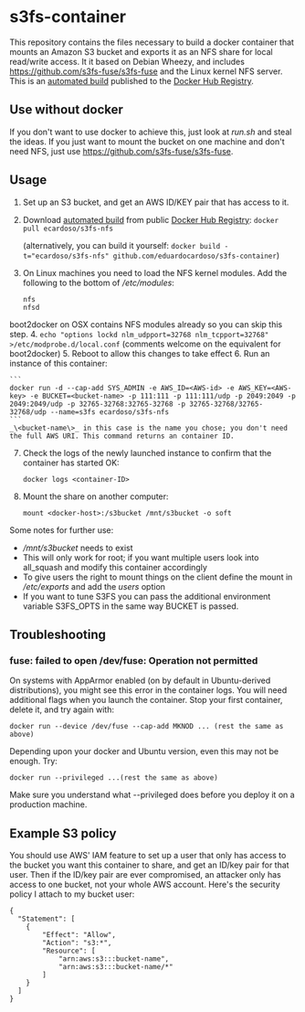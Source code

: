 # s3fs-container
This repository contains the files necessary to build a docker container that mounts an Amazon S3 bucket and exports it as an NFS share for local read/write access. It it based on Debian Wheezy, and includes https://github.com/s3fs-fuse/s3fs-fuse and the Linux kernel NFS server. This is an [automated build](https://hub.docker.com/r/ecardoso/s3fs-nfs/) published to the [Docker Hub Registry](https://hub.docker.com/).

## Use without docker
If you don't want to use docker to achieve this, just look at _run.sh_ and steal the ideas. If you just want to mount the bucket on one machine and don't need NFS, just use https://github.com/s3fs-fuse/s3fs-fuse.

## Usage
1. Set up an S3 bucket, and get an AWS ID/KEY pair that has access to it.
2. Download [automated build](https://registry.hub.docker.com/u/ecardoso/s3fs-nfs/) from public [Docker Hub Registry](https://registry.hub.docker.com/): `docker pull ecardoso/s3fs-nfs`

   (alternatively, you can build it yourself: `docker build -t="ecardoso/s3fs-nfs" github.com/eduardocardoso/s3fs-container`)
3. On Linux machines you need to load the NFS kernel modules. Add the following to the bottom of _/etc/modules_:

    ```
    nfs
    nfsd
    ```
boot2docker on OSX contains NFS modules already so you can skip this step.
4. `echo "options lockd nlm_udpport=32768 nlm_tcpport=32768" >/etc/modprobe.d/local.conf` (comments welcome on the equivalent for boot2docker)
5. Reboot to allow this changes to take effect 
6. Run an instance of this container:

    ```
    docker run -d --cap-add SYS_ADMIN -e AWS_ID=<AWS-id> -e AWS_KEY=<AWS-key> -e BUCKET=<bucket-name> -p 111:111 -p 111:111/udp -p 2049:2049 -p 2049:2049/udp -p 32765-32768:32765-32768 -p 32765-32768/32765-32768/udp --name=s3fs ecardoso/s3fs-nfs
    ```
    _\<bucket-name\>_ in this case is the name you chose; you don't need the full AWS URI. This command returns an container ID.
7. Check the logs of the newly launched instance to confirm that the container has started OK:

    ```
    docker logs <container-ID>
    ```
8. Mount the share on another computer:

    ```
    mount <docker-host>:/s3bucket /mnt/s3bucket -o soft
    ```
Some notes for further use:
* _/mnt/s3bucket_ needs to exist
* This will only work for root; if you want multiple users look into all_squash and modify this container accordingly
* To give users the right to mount things on the client define the mount in _/etc/exports_ and add the _users_ option
* If you want to tune S3FS you can pass the additional environment variable S3FS_OPTS in the same way BUCKET is passed.

## Troubleshooting
### fuse: failed to open /dev/fuse: Operation not permitted
On systems with AppArmor enabled (on by default in Ubuntu-derived distributions), you might see this error in the container logs. You will need additional flags when you launch the container. Stop your first container, delete it, and try again with:
```
docker run --device /dev/fuse --cap-add MKNOD ... (rest the same as above)
```
Depending upon your docker and Ubuntu version, even this may not be enough. Try:
```
docker run --privileged ...(rest the same as above)
``` 
Make sure you understand what --privileged does before you deploy it on a production machine.

## Example S3 policy
You should use AWS' IAM feature to set up a user that only has access to the bucket you want this container to share, and get an ID/key pair for that user. Then if the ID/key pair are ever compromised, an attacker only has access to one bucket, not your whole AWS account. Here's the security policy I attach to my bucket user:
```
{
  "Statement": [
    {
        "Effect": "Allow",
        "Action": "s3:*",
        "Resource": [
            "arn:aws:s3:::bucket-name",
            "arn:aws:s3:::bucket-name/*"
        ]
    }
  ]
}
```
